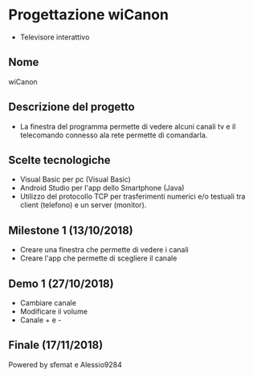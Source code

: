 # Progettazione wiCanon
- Televisore interattivo

## Nome
wiCanon

## Descrizione del progetto
- La finestra del programma permette di vedere alcuni canali tv e il telecomando connesso ala rete permette di comandarla.

## Scelte tecnologiche
- Visual Basic per pc (Visual Basic)
- Android Studio per l'app dello Smartphone (Java)
- Utilizzo del protocollo TCP per trasferimenti numerici e/o testuali tra client (telefono) e un server (monitor).

## Milestone 1 (13/10/2018)
- Creare una finestra che permette di vedere i canali
- Creare l'app che permette di scegliere il canale

## Demo 1 (27/10/2018)
- Cambiare canale
- Modificare il volume
- Canale + e -

## Finale (17/11/2018)

Powered by sfemat e Alessio9284
